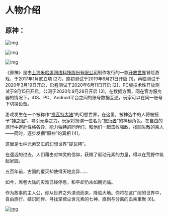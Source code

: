 # 人物介绍

## 原神：

 ![img](https://ts3.cn.mm.bing.net/th?id=OIP-C.qknw6JiRD7Azop6FTDh9WAHaNK&w=187&h=333&c=8&rs=1&qlt=90&o=6&dpr=1.5&pid=3.1&rm=2)

![img](https://ts2.cn.mm.bing.net/th?id=OIP-C.SmbCJQsRbhjBw_O75ytpXwHaL6&w=197&h=316&c=8&rs=1&qlt=90&o=6&dpr=1.5&pid=3.1&rm=2)

![img](https://ts2.cn.mm.bing.net/th?id=OIP-C.YrgO6i96b1N8-hn_7VIk9AHaLs&w=198&h=314&c=8&rs=1&qlt=90&o=6&dpr=1.5&pid=3.1&rm=2)

[
  ](https://cn.bing.com/images/search?q=芙宁娜图片&FORM=IQFRBA&id=D006BD323300F706EAEA71117B718422EE1C320C)

《原神》是由[上海米哈游网络科技股份有限公司](https://baike.baidu.com/item/上海米哈游网络科技股份有限公司/19987087?fromModule=lemma_inlink)制作发行的一款[开放世界](https://baike.baidu.com/item/开放世界/15488017?fromModule=lemma_inlink)冒险游戏，于2017年1月底立项 [27]，原初测试于2019年6月21日开启 [1]，再临测试于2020年3月19日开启，启程测试于2020年6月11日开启 [2]，PC版技术性开放测试于9月15日开启，公测于2020年9月28日开启 [3]。在数据方面，同在官方服务器的情况下，iOS、PC、Android平台之间的账号数据互通，玩家可以在同一账号下切换设备。

游戏发生在一个被称作“[提瓦特大陆](https://baike.baidu.com/item/提瓦特大陆/24692279?fromModule=lemma_inlink)”的幻想世界，在这里，被神选中的人将被授予“[神之眼](https://baike.baidu.com/item/神之眼/24699755?fromModule=lemma_inlink)”，导引元素之力。玩家将扮演一位名为“[旅行者](https://baike.baidu.com/item/旅行者/24692330?fromModule=lemma_inlink)”的神秘角色，在自由的旅行中邂逅性格各异、能力独特的同伴们，和他们一起击败强敌，找回失散的亲人——同时，逐步发掘“原神”的真相 [4]。

这里是七种元素交汇的幻想世界“提瓦特”。

在遥远的过去，人们藉由对神灵的信仰，获赐了驱动元素的力量，得以在荒野中筑起家园。

五百年前，古国的覆灭却使得天地变异……

如今，席卷大陆的灾难已经停息，和平却仍未如期光临。

作为故事的主人公，你从世界之外漂流而来，降临大地。你将在这广阔的世界中，自由旅行、结识同伴、寻找掌控尘世元素的七神，直到与分离的血亲重聚 [6]。

[![img](https://bkimg.cdn.bcebos.com/pic/8694a4c27d1ed21b0ef4f8e77a39cac451da81cb9123?x-bce-process=image/resize,m_lfit,w_1280,limit_1)](https://baike.baidu.com/pic/原神/23583622/0/8694a4c27d1ed21b0ef4f8e77a39cac451da81cb9123?fr=lemma&fromModule=lemma_content-image)